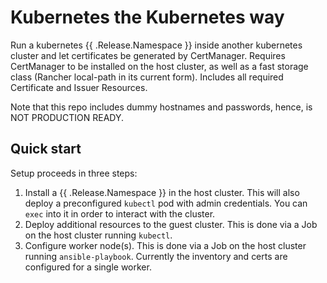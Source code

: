 # Kubernetes the Kubernetes way

Run a kubernetes {{ .Release.Namespace }} inside another kubernetes cluster and let certificates be generated by CertManager.
Requires CertManager to be installed on the host cluster, as well as a fast storage class (Rancher local-path in its current form).
Includes all required Certificate and Issuer Resources.

Note that this repo includes dummy hostnames and passwords, hence, is NOT PRODUCTION READY.

## Quick start

Setup proceeds in three steps:

1. Install a {{ .Release.Namespace }} in the host cluster. This will also deploy a preconfigured `kubectl` pod with admin credentials. You can `exec` into it in order to interact with the cluster.
2. Deploy additional resources to the guest cluster. This is done via a Job on the host cluster running `kubectl`.
3. Configure worker node(s). This is done via a Job on the host cluster running `ansible-playbook`. Currently the inventory and certs are configured for a single worker.
